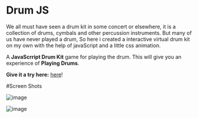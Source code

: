 # Drum JS
We all must have seen a drum kit in some concert or elsewhere, it is a collection of drums, cymbals and other percussion instruments.
But many of us have never played a drum, So here i created a interactive virtual drum kit on my own with the help of javaScript and a little css animation.

A **JavaScrript Drum Kit** game for playing the drum. This will give you an experience of **Playing Drums**. 

**Give it a try here:** [here](https://jitendra-codes.github.io/Drum-Js/)! 

#Screen Shots

![image](https://user-images.githubusercontent.com/86045185/204079926-08a3bcc3-1591-4230-bd01-7d6547c523a3.png)

![image](https://user-images.githubusercontent.com/86045185/204079916-72fe0109-2900-48a7-aa0c-6948fb9e8ee9.png)




